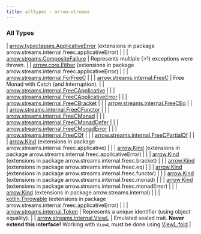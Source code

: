 ```yaml
---
title: alltypes - arrow-streams
---
```


### All Types

| [arrow.typeclasses.ApplicativeError](../arrow.streams.internal.freec.applicative-error/arrow.typeclasses.-applicative-error/index.html) (extensions in package arrow.streams.internal.freec.applicativeError) |  |
| [arrow.streams.CompositeFailure](../arrow.streams/-composite-failure/index.html) | Represents multiple (&gt;1) exceptions were thrown. |
| [arrow.core.Either](../arrow.streams.internal.freec.applicative-error/arrow.core.-either/index.html) (extensions in package arrow.streams.internal.freec.applicativeError) |  |
| [arrow.streams.internal.ForFreeC](../arrow.streams.internal/-for-free-c.html) |  |
| [arrow.streams.internal.FreeC](../arrow.streams.internal/-free-c/index.html) | Free Monad with Catch (and Interruption). |
| [arrow.streams.internal.FreeCApplicative](../arrow.streams.internal/-free-c-applicative/index.html) |  |
| [arrow.streams.internal.FreeCApplicativeError](../arrow.streams.internal/-free-c-applicative-error/index.html) |  |
| [arrow.streams.internal.FreeCBracket](../arrow.streams.internal/-free-c-bracket/index.html) |  |
| [arrow.streams.internal.FreeCEq](../arrow.streams.internal/-free-c-eq/index.html) |  |
| [arrow.streams.internal.FreeCFunctor](../arrow.streams.internal/-free-c-functor/index.html) |  |
| [arrow.streams.internal.FreeCMonad](../arrow.streams.internal/-free-c-monad/index.html) |  |
| [arrow.streams.internal.FreeCMonadDefer](../arrow.streams.internal/-free-c-monad-defer/index.html) |  |
| [arrow.streams.internal.FreeCMonadError](../arrow.streams.internal/-free-c-monad-error/index.html) |  |
| [arrow.streams.internal.FreeCOf](../arrow.streams.internal/-free-c-of.html) |  |
| [arrow.streams.internal.FreeCPartialOf](../arrow.streams.internal/-free-c-partial-of.html) |  |
| [arrow.Kind](../arrow.streams.internal.freec.applicative/arrow.-kind/index.html) (extensions in package arrow.streams.internal.freec.applicative) |  |
| [arrow.Kind](../arrow.streams.internal.freec.applicative-error/arrow.-kind/index.html) (extensions in package arrow.streams.internal.freec.applicativeError) |  |
| [arrow.Kind](../arrow.streams.internal.freec.bracket/arrow.-kind/index.html) (extensions in package arrow.streams.internal.freec.bracket) |  |
| [arrow.Kind](../arrow.streams.internal.freec.eq/arrow.-kind/index.html) (extensions in package arrow.streams.internal.freec.eq) |  |
| [arrow.Kind](../arrow.streams.internal.freec.functor/arrow.-kind/index.html) (extensions in package arrow.streams.internal.freec.functor) |  |
| [arrow.Kind](../arrow.streams.internal.freec.monad/arrow.-kind/index.html) (extensions in package arrow.streams.internal.freec.monad) |  |
| [arrow.Kind](../arrow.streams.internal.freec.monad-error/arrow.-kind/index.html) (extensions in package arrow.streams.internal.freec.monadError) |  |
| [arrow.Kind](../arrow.streams.internal/arrow.-kind/index.html) (extensions in package arrow.streams.internal) |  |
| [kotlin.Throwable](../arrow.streams.internal.freec.applicative-error/kotlin.-throwable/index.html) (extensions in package arrow.streams.internal.freec.applicativeError) |  |
| [arrow.streams.internal.Token](../arrow.streams.internal/-token/index.html) | Represents a unique identifier (using object equality). |
| [arrow.streams.internal.ViewL](../arrow.streams.internal/-view-l/index.html) | Emulated sealed trait. **Never extend this interface!** Working with `ViewL` must be done using [ViewL.fold](../arrow.streams.internal/fold.html) |

